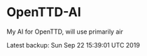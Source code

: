 # OpenTTD-AI
My AI for OpenTTD, will use primarily air

Latest backup: Sun Sep 22 15:39:01 UTC 2019
